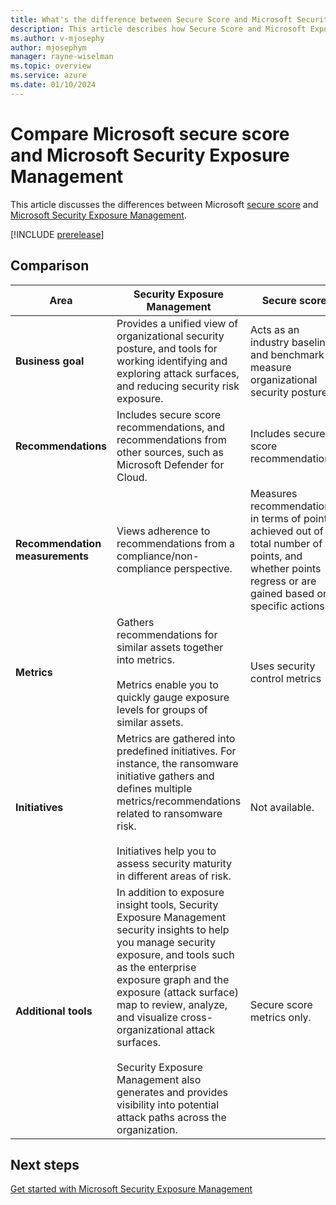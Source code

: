 ```yaml
---
title: What's the difference between Secure Score and Microsoft Security Exposure Management 
description: This article describes how Secure Score and Microsoft Exposure Management are different.
ms.author: v-mjosephy
author: mjosephym
manager: rayne-wiselman
ms.topic: overview
ms.service: azure
ms.date: 01/10/2024
---
```


# Compare Microsoft secure score and Microsoft Security Exposure Management

This article discusses the differences between Microsoft [secure score](/microsoft-365/security/defender/microsoft-secure-score) and [Microsoft Security Exposure Management](microsoft-security-exposure-management.md).

[!INCLUDE [prerelease](../includes//prerelease.md)]

## Comparison

**Area** | **Security Exposure Management** | **Secure score**
--- | --- | ---
**Business goal** | Provides a unified view of organizational security posture, and tools for working identifying and exploring attack surfaces, and reducing security risk exposure. | Acts as an industry baseline and benchmark to measure organizational security posture.
**Recommendations** | Includes secure score recommendations, and recommendations from other sources, such as Microsoft Defender for Cloud. | Includes secure score recommendations.
**Recommendation measurements** | Views adherence to recommendations from a compliance/non-compliance perspective. | Measures recommendations in terms of points achieved out of a total number of points, and whether points regress or are gained based on specific actions.
**Metrics** | Gathers recommendations for similar assets together into metrics.<br/><br/>Metrics enable you to quickly gauge exposure levels for groups of similar assets. | Uses security control metrics
**Initiatives** | Metrics are gathered into predefined initiatives. For instance, the ransomware initiative gathers and defines multiple metrics/recommendations related to ransomware risk.</br></br> Initiatives help you to assess security maturity in different areas of risk. |  Not available.
**Additional tools** | In addition to exposure insight tools, Security Exposure Management security insights to help you manage security exposure, and tools such as the enterprise exposure graph and the exposure (attack surface) map to review, analyze, and visualize cross-organizational attack surfaces.</br></br> Security Exposure Management also generates and provides visibility into potential attack paths across the organization. | Secure score metrics only.

## Next steps

[Get started with Microsoft Security Exposure Management](get-started-exposure-management.md)